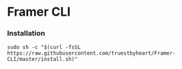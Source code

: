 # Framer CLI

### Installation
```
sudo sh -c "$(curl -fsSL https://raw.githubusercontent.com/truestbyheart/Framer-CLI/master/install.sh)"
```